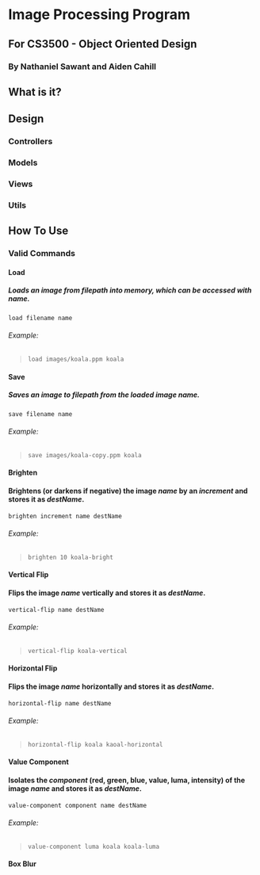 # Image Processing Program
## For CS3500 - Object Oriented Design
### By Nathaniel Sawant and Aiden Cahill

## What is it?

## Design

### Controllers

### Models

### Views

### Utils

## How To Use

### Valid Commands
#### Load
##### Loads an image from _filepath_ into memory, which can be accessed with _name_.
`load filename name`

###### Example:
> `load images/koala.ppm koala`

#### Save
##### Saves an image to _filepath_ from the loaded image _name_.
`save filename name`

###### Example:
> `save images/koala-copy.ppm koala`

#### Brighten
#### Brightens (or darkens if negative) the image _name_ by an _increment_ and stores it as _destName_.
`brighten increment name destName`

###### Example:
> `brighten 10 koala-bright`
 
#### Vertical Flip
#### Flips the image _name_ vertically and stores it as _destName_.
`vertical-flip name destName`

###### Example:
> `vertical-flip koala-vertical`

#### Horizontal Flip
#### Flips the image _name_ horizontally and stores it as _destName_.
`horizontal-flip name destName`

###### Example:
> `horizontal-flip koala kaoal-horizontal`

#### Value Component
#### Isolates the _component_ (red, green, blue, value, luma, intensity) of the image _name_ and stores it as _destName_.
`value-component component name destName`

###### Example:
> `value-component luma koala koala-luma`

#### Box Blur
